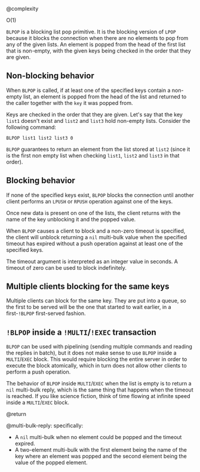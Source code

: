 @complexity

O(1)


`BLPOP` is a blocking list pop primitive.  It is the blocking version of `LPOP`
because it blocks the connection when there are no elements to pop from any of
the given lists. An element is popped from the head of the first list that is
non-empty, with the given keys being checked in the order that they are given.

## Non-blocking behavior

When `BLPOP` is called, if at least one of the specified keys contain a
non-empty list, an element is popped from the head of the list and returned to
the caller together with the `key` it was popped from.

Keys are checked in the order that they are given. Let's say that the key
`list1` doesn't exist and `list2` and `list3` hold non-empty lists. Consider
the following command:

    BLPOP list1 list2 list3 0

`BLPOP` guarantees to return an element from the list stored at `list2` (since
it is the first non empty list when checking `list1`, `list2` and `list3` in
that order).

## Blocking behavior

If none of the specified keys exist, `BLPOP` blocks
the connection until another client performs an `LPUSH` or `RPUSH` operation
against one of the keys.

Once new data is present on one of the lists, the client returns with the name
of the key unblocking it and the popped value.

When `BLPOP` causes a client to block and a non-zero timeout is specified, the
client will unblock returning a `nil` multi-bulk value when the specified
timeout has expired without a push operation against at least one of the
specified keys.

The timeout argument is interpreted as an integer value in seconds. A timeout
of zero can be used to block indefinitely.

## Multiple clients blocking for the same keys

Multiple clients can block for the same key. They are put into
a queue, so the first to be served will be the one that started to wait
earlier, in a first-`!BLPOP` first-served fashion.

## `!BLPOP` inside a `!MULTI`/`!EXEC` transaction

`BLPOP` can be used with pipelining (sending multiple commands and reading the
replies in batch), but it does not make sense to use `BLPOP` inside a
`MULTI`/`EXEC` block. This would require blocking the entire server in order to
execute the block atomically, which in turn does not allow other clients to
perform a push operation.

The behavior of `BLPOP` inside `MULTI`/`EXEC` when the list is empty is to
return a `nil` multi-bulk reply, which is the same thing that happens when the
timeout is reached. If you like science fiction, think of time flowing at
infinite speed inside a `MULTI`/`EXEC` block.

@return

@multi-bulk-reply: specifically:

* A `nil` multi-bulk when no element could be popped and the timeout expired.
* A two-element multi-bulk with the first element being the name of the key where an element
  was popped and the second element being the value of the popped element.

